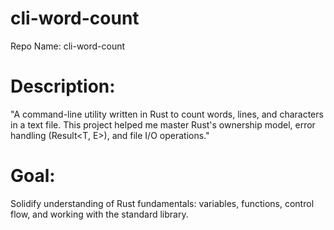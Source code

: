 # cli-word-count
Repo Name: cli-word-count

# Description:
"A command-line utility written in Rust to count words, lines, and characters in a text file. This project helped me master Rust's ownership model, error handling (Result<T, E>), and file I/O operations."

# Goal:
Solidify understanding of Rust fundamentals: variables, functions, control flow, and working with the standard library.
